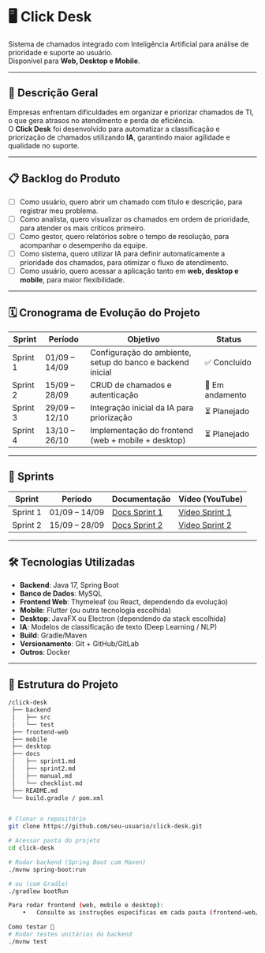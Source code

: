 # 🖥️ Click Desk  

Sistema de chamados integrado com Inteligência Artificial para análise de prioridade e suporte ao usuário.  
Disponível para **Web, Desktop e Mobile**.  

---

## 🎯 Descrição Geral 
Empresas enfrentam dificuldades em organizar e priorizar chamados de TI, o que gera atrasos no atendimento e perda de eficiência.  
O **Click Desk** foi desenvolvido para automatizar a classificação e priorização de chamados utilizando **IA**, garantindo maior agilidade e qualidade no suporte.  

---

## 📋 Backlog do Produto  
- [ ] Como usuário, quero abrir um chamado com título e descrição, para registrar meu problema.  
- [ ] Como analista, quero visualizar os chamados em ordem de prioridade, para atender os mais críticos primeiro.  
- [ ] Como gestor, quero relatórios sobre o tempo de resolução, para acompanhar o desempenho da equipe.  
- [ ] Como sistema, quero utilizar IA para definir automaticamente a prioridade dos chamados, para otimizar o fluxo de atendimento.  
- [ ] Como usuário, quero acessar a aplicação tanto em **web, desktop e mobile**, para maior flexibilidade.  

---

## 🗓️ Cronograma de Evolução do Projeto  

| Sprint | Período | Objetivo | Status |
|--------|---------|----------|--------|
| Sprint 1 | 01/09 – 14/09 | Configuração do ambiente, setup do banco e backend inicial | ✅ Concluído |
| Sprint 2 | 15/09 – 28/09 | CRUD de chamados e autenticação | 🚧 Em andamento |
| Sprint 3 | 29/09 – 12/10 | Integração inicial da IA para priorização | ⏳ Planejado |
| Sprint 4 | 13/10 – 26/10 | Implementação do frontend (web + mobile + desktop) | ⏳ Planejado |  

---

## 📑 Sprints  

| Sprint | Período | Documentação | Vídeo (YouTube) |
|--------|---------|--------------|-----------------|
| Sprint 1 | 01/09 – 14/09 | [Docs Sprint 1](docs/sprint1.md) | [Vídeo Sprint 1](#) |  
| Sprint 2 | 15/09 – 28/09 | [Docs Sprint 2](docs/sprint2.md) | [Vídeo Sprint 2](#) |  

---

## 🛠️ Tecnologias Utilizadas  
- **Backend**: Java 17, Spring Boot  
- **Banco de Dados**: MySQL  
- **Frontend Web**: Thymeleaf (ou React, dependendo da evolução)  
- **Mobile**: Flutter (ou outra tecnologia escolhida)  
- **Desktop**: JavaFX ou Electron (dependendo da stack escolhida)  
- **IA**: Modelos de classificação de texto (Deep Learning / NLP)  
- **Build**: Gradle/Maven  
- **Versionamento**: Git + GitHub/GitLab  
- **Outros**: Docker  

---

## 📂 Estrutura do Projeto  
```bash
/click-desk
 ├── backend
 │   ├── src
 │   └── test
 ├── frontend-web
 ├── mobile
 ├── desktop
 ├── docs
 │   ├── sprint1.md
 │   ├── sprint2.md
 │   ├── manual.md
 │   └── checklist.md
 ├── README.md
 └── build.gradle / pom.xml


# Clonar o repositório
git clone https://github.com/seu-usuario/click-desk.git  

# Acessar pasta do projeto
cd click-desk  

# Rodar backend (Spring Boot com Maven)
./mvnw spring-boot:run

# ou (com Gradle)
./gradlew bootRun

Para rodar frontend (web, mobile e desktop):
	•	Consulte as instruções específicas em cada pasta (frontend-web/, mobile/, desktop/).

Como testar 🧪
# Rodar testes unitários do backend
./mvnw test




